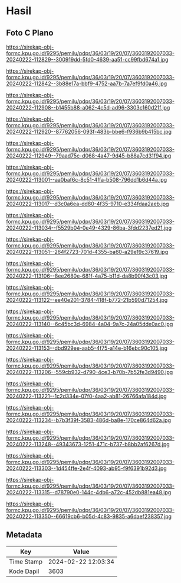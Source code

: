 # Hasil

## Foto C Plano

https://sirekap-obj-formc.kpu.go.id/9295/pemilu/pdpr/36/03/19/20/07/3603192007033-20240222-112829--300919dd-5fd0-4639-aa51-cc99fbd674a1.jpg

https://sirekap-obj-formc.kpu.go.id/9295/pemilu/pdpr/36/03/19/20/07/3603192007033-20240222-112842--3b88e17a-bbf9-4752-aa7b-7a7ef9fd0a46.jpg

https://sirekap-obj-formc.kpu.go.id/9295/pemilu/pdpr/36/03/19/20/07/3603192007033-20240222-112908--b1455b88-a062-4c5d-ad96-3303c160d21f.jpg

https://sirekap-obj-formc.kpu.go.id/9295/pemilu/pdpr/36/03/19/20/07/3603192007033-20240222-112920--87762056-093f-483b-bbe6-f936b9b415bc.jpg

https://sirekap-obj-formc.kpu.go.id/9295/pemilu/pdpr/36/03/19/20/07/3603192007033-20240222-112949--79aad75c-d068-4a47-9d45-b88a7cd31f94.jpg

https://sirekap-obj-formc.kpu.go.id/9295/pemilu/pdpr/36/03/19/20/07/3603192007033-20240222-113001--aa0baf6c-8c51-4ffa-b508-796dd1b6d44a.jpg

https://sirekap-obj-formc.kpu.go.id/9295/pemilu/pdpr/36/03/19/20/07/3603192007033-20240222-113017--d3c0a6ea-dd80-4f35-9710-e334fdaa2aeb.jpg

https://sirekap-obj-formc.kpu.go.id/9295/pemilu/pdpr/36/03/19/20/07/3603192007033-20240222-113034--f5529b04-0e49-4329-86ba-3fdd2237ed21.jpg

https://sirekap-obj-formc.kpu.go.id/9295/pemilu/pdpr/36/03/19/20/07/3603192007033-20240222-113051--264f2723-701d-4355-ba60-a29e19c37619.jpg

https://sirekap-obj-formc.kpu.go.id/9295/pemilu/pdpr/36/03/19/20/07/3603192007033-20240222-113106--8ee2680e-681f-4a75-b11d-da8b90f43c03.jpg

https://sirekap-obj-formc.kpu.go.id/9295/pemilu/pdpr/36/03/19/20/07/3603192007033-20240222-113122--ee40e201-3784-418f-b772-21b590d71254.jpg

https://sirekap-obj-formc.kpu.go.id/9295/pemilu/pdpr/36/03/19/20/07/3603192007033-20240222-113140--6c45bc3d-6984-4a04-9a7c-24a05dde0ac0.jpg

https://sirekap-obj-formc.kpu.go.id/9295/pemilu/pdpr/36/03/19/20/07/3603192007033-20240222-113153--dbd929ee-aab5-4f75-a14e-b16ebc90c105.jpg

https://sirekap-obj-formc.kpu.go.id/9295/pemilu/pdpr/36/03/19/20/07/3603192007033-20240222-113206--559cb932-d790-4ce3-b70b-7b52fe3d9490.jpg

https://sirekap-obj-formc.kpu.go.id/9295/pemilu/pdpr/36/03/19/20/07/3603192007033-20240222-113221--1c2d334e-07f0-4aa2-ab81-26766afa184d.jpg

https://sirekap-obj-formc.kpu.go.id/9295/pemilu/pdpr/36/03/19/20/07/3603192007033-20240222-113234--b7b3f39f-3583-486d-ba8e-170ce864d62a.jpg

https://sirekap-obj-formc.kpu.go.id/9295/pemilu/pdpr/36/03/19/20/07/3603192007033-20240222-113248--49343673-1251-471c-b737-b8bb2af6267d.jpg

https://sirekap-obj-formc.kpu.go.id/9295/pemilu/pdpr/36/03/19/20/07/3603192007033-20240222-113303--1d454ffe-2e4f-4093-ab95-f9f6391b92d3.jpg

https://sirekap-obj-formc.kpu.go.id/9295/pemilu/pdpr/36/03/19/20/07/3603192007033-20240222-113315--d78790e0-144c-4db6-a72c-452db881ea48.jpg

https://sirekap-obj-formc.kpu.go.id/9295/pemilu/pdpr/36/03/19/20/07/3603192007033-20240222-113350--66619cb6-b05d-4c83-9835-a6daef238357.jpg


## Metadata

| Key        | Value               |
| ---------- | ------------------- |
| Time Stamp | 2024-02-22 12:03:34 |
| Kode Dapil | 3603                |



